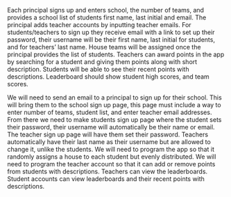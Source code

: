 Each principal signs up and enters school, the number of teams, and provides a school list of students first name, last initial and email. The principal adds teacher accounts by inputting teacher emails.
For students/teachers to sign up they receive email with a link to set up their password, their username will be their first name, last initial for students, and for teachers’ last name.
House teams will be assigned once the principal provides the list of students.
Teachers can award points in the app by searching for a student and giving them points along with short description.
Students will be able to see their recent points with descriptions.
Leaderboard should show student high scores, and team scores.

We will need to send an email to a principal to sign up for their school. This will bring them to the school sign up page, this page must include a way to enter number of teams, student list, and enter teacher email addresses. 
From there we need to make students sign up page where the student sets their password, their username will automatically be their name or email.
The teacher sign up page will have them set their password. Teachers automatically have their last name as their username but are allowed to change it, unlike the students.
We will need to program the app so that it randomly assigns a house to each student but evenly distributed.
We will need to program the teacher account so that it can add or remove points from students with descriptions. Teachers can view the leaderboards.
Student accounts can view leaderboards and their recent points with descriptions.


